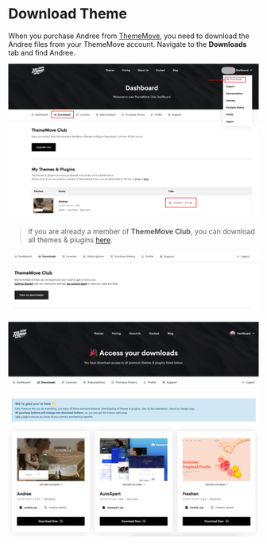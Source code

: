 # Download Theme

When you purchase Andree from [ThemeMove](https://thememove.com), you need to download the Andree files from your ThemeMove account.
Navigate to the **Downloads** tab and find Andree.

![My Downloads](images/my-downloads.png)

> If you are already a member of **ThemeMove Club**, you can download all themes & plugins [here](https://thememove.com/dashboard/my-downloads/).

![View My Downloads](images/view-my-downloads.png)

![Access your downloads](images/access-your-downloads.png)